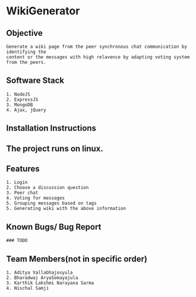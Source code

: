 # WikiGenerator

## Objective
    Generate a wiki page from the peer synchronous chat communication by identifying the 
    content or the messages with high relavence by adapting voting system from the peers.
	
## Software Stack
    1. NodeJS
	2. ExpressJS
	3. MongoDB
	4. Ajax, jQuery
	
## Installation Instructions
   ## The project runs on linux.
	
## Features
    1. Login
	2. Choose a discussion question
	3. Peer chat
	4. Voting for messages
	5. Grouping messages based on tags
	5. Generating wiki with the above information
	
## Known Bugs/ Bug Report
    ### TODO
	
## Team Members(not in specific order)
    1. Aditya Vallabhajosyula
	2. Bharadwaj AryaSomayajula
	3. Karthik Lakshmi Narayana Sarma
	4. Nischal Samji

	
